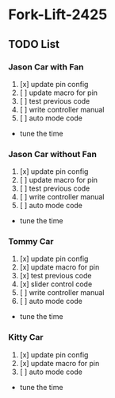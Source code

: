 # Fork-Lift-2425

## TODO List
### Jason Car with Fan
1. [x] update pin config
2. [ ] update macro for pin
3. [ ] test previous code
4. [ ] write controller manual
5. [ ] auto mode code
  - tune the time

### Jason Car without Fan
1. [x] update pin config
2. [ ] update macro for pin
3. [ ] test previous code
4. [ ] write controller manual
5. [ ] auto mode code
  - tune the time

### Tommy Car
1. [x] update pin config
2. [x] update macro for pin
3. [x] test previous code
4. [x] slider control code
5. [ ] write controller manual
6. [ ] auto mode code
  - tune the time

### Kitty Car
1. [x] update pin config
2. [x] update macro for pin
3. [ ] auto mode code
  - tune the time